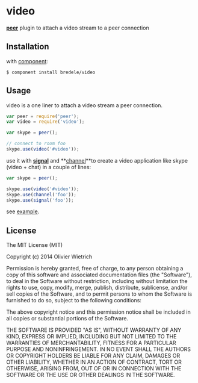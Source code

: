 video
=====

**[peer](http://github.com/bredele/peer)**  plugin to attach a video stream to a peer connection


## Installation

with [component](http://github.com/component/component):

	$ component install bredele/video


## Usage

  video is a one liner to attach a video stream a peer connection. 

```js
var peer = require('peer');
var video = require('video');

var skype = peer();

// connect to room foo
skype.use(video('#video'));
```

  use it with **[signal](http://github.com/bredele/signal)** and **[channel](http://github.com/bredele/channel)**to create a video application like skype (video + chat) in a couple of lines:

```js
var skype = peer();

skype.use(video('#video'));
skype.use(channel('foo'));
skype.use(signal('foo'));

```

  see [example](https://github.com/bredele/video/blob/master/test/remote).


## License

The MIT License (MIT)

Copyright (c) 2014 Olivier Wietrich

Permission is hereby granted, free of charge, to any person obtaining a copy
of this software and associated documentation files (the "Software"), to deal
in the Software without restriction, including without limitation the rights
to use, copy, modify, merge, publish, distribute, sublicense, and/or sell
copies of the Software, and to permit persons to whom the Software is
furnished to do so, subject to the following conditions:

The above copyright notice and this permission notice shall be included in all
copies or substantial portions of the Software.

THE SOFTWARE IS PROVIDED "AS IS", WITHOUT WARRANTY OF ANY KIND, EXPRESS OR
IMPLIED, INCLUDING BUT NOT LIMITED TO THE WARRANTIES OF MERCHANTABILITY,
FITNESS FOR A PARTICULAR PURPOSE AND NONINFRINGEMENT. IN NO EVENT SHALL THE
AUTHORS OR COPYRIGHT HOLDERS BE LIABLE FOR ANY CLAIM, DAMAGES OR OTHER
LIABILITY, WHETHER IN AN ACTION OF CONTRACT, TORT OR OTHERWISE, ARISING FROM,
OUT OF OR IN CONNECTION WITH THE SOFTWARE OR THE USE OR OTHER DEALINGS IN THE
SOFTWARE.